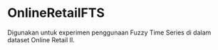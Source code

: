 # OnlineRetailFTS

Digunakan untuk experimen penggunaan Fuzzy Time Series di dalam dataset Online Retail II.
